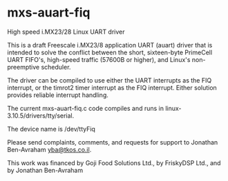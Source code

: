 mxs-auart-fiq
=============

High speed i.MX23/28 Linux UART driver

This is a draft Freescale i.MX23/8 application UART (auart) driver that is intended to solve the conflict
between the short, sixteen-byte PrimeCell UART FIFO's, high-speed traffic (57600B or higher), and Linux's non-preemptive
scheduler.

The driver can be compiled to use either the UART interrupts as the FIQ interrupt, or the timrot2 timer interrupt as the
FIQ interrupt. Either solution provides reliable interrupt handling.

The current mxs-auart-fiq.c code compiles and runs in linux-3.10.5/drivers/tty/serial.

The device name is /dev/ttyFiq<n>

Please send complaints, comments, and requests for support to Jonathan Ben-Avraham <yba@tkos.co.il>.

This work was financed by Goji Food Solutions Ltd., by FriskyDSP Ltd., and by Jonathan Ben-Avraham
